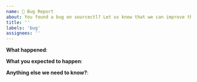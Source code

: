 ```yaml
---
name: 🐛 Bug Report
about: You found a bug on sourcectl? Let us know that we can improve the platform
title: ''
labels: 'bug'
assignees: ''
---
```


<!--
Please use this template while reporting a bug and provide as much info as possible.
Not doing so may result in your bug not being addressed in a timely manner. Thanks!
-->

**What happened**:

<!--
A description of what you did or how we can reproduce the same behavior.
-->

**What you expected to happen**:

<!--
A few notes on what you would have expected to see/to happen.
-->

**Anything else we need to know?**:

<!--
Additional information that might help us to track down the bug.
Thinks like:
* A screenshot
* Type of sourcectl integration: User or organization?
* If you think it is related to time: Your country/time zone.
* If it is a UI/Browser bug: Your browser, browser version, operating system
-->